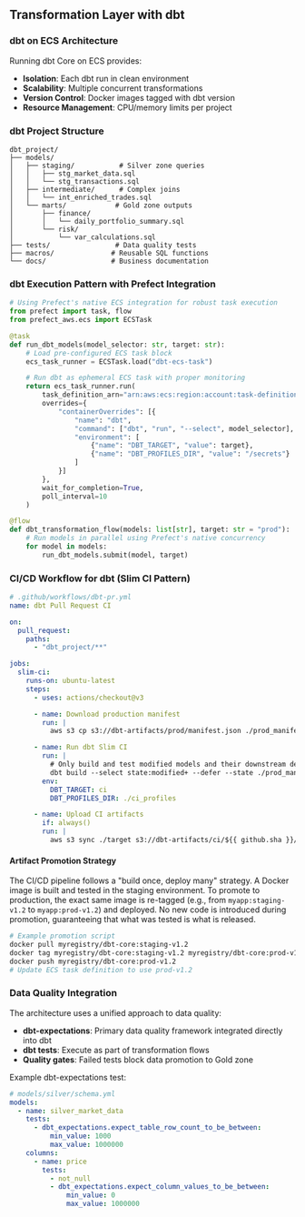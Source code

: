 ## Transformation Layer with dbt

### dbt on ECS Architecture

Running dbt Core on ECS provides:

- **Isolation**: Each dbt run in clean environment
- **Scalability**: Multiple concurrent transformations
- **Version Control**: Docker images tagged with dbt version
- **Resource Management**: CPU/memory limits per project

### dbt Project Structure

```
dbt_project/
├── models/
│   ├── staging/           # Silver zone queries
│   │   ├── stg_market_data.sql
│   │   └── stg_transactions.sql
│   ├── intermediate/      # Complex joins
│   │   └── int_enriched_trades.sql
│   └── marts/            # Gold zone outputs
│       ├── finance/
│       │   └── daily_portfolio_summary.sql
│       └── risk/
│           └── var_calculations.sql
├── tests/                # Data quality tests
├── macros/              # Reusable SQL functions
└── docs/                # Business documentation
```

### dbt Execution Pattern with Prefect Integration

```python
# Using Prefect's native ECS integration for robust task execution
from prefect import task, flow
from prefect_aws.ecs import ECSTask

@task
def run_dbt_models(model_selector: str, target: str):
    # Load pre-configured ECS task block
    ecs_task_runner = ECSTask.load("dbt-ecs-task")

    # Run dbt as ephemeral ECS task with proper monitoring
    return ecs_task_runner.run(
        task_definition_arn="arn:aws:ecs:region:account:task-definition/dbt-core-task",
        overrides={
            "containerOverrides": [{
                "name": "dbt",
                "command": ["dbt", "run", "--select", model_selector],
                "environment": [
                    {"name": "DBT_TARGET", "value": target},
                    {"name": "DBT_PROFILES_DIR", "value": "/secrets"}
                ]
            }]
        },
        wait_for_completion=True,
        poll_interval=10
    )

@flow
def dbt_transformation_flow(models: list[str], target: str = "prod"):
    # Run models in parallel using Prefect's native concurrency
    for model in models:
        run_dbt_models.submit(model, target)
```

### CI/CD Workflow for dbt (Slim CI Pattern)

```yaml
# .github/workflows/dbt-pr.yml
name: dbt Pull Request CI

on:
  pull_request:
    paths:
      - "dbt_project/**"

jobs:
  slim-ci:
    runs-on: ubuntu-latest
    steps:
      - uses: actions/checkout@v3

      - name: Download production manifest
        run: |
          aws s3 cp s3://dbt-artifacts/prod/manifest.json ./prod_manifest.json

      - name: Run dbt Slim CI
        run: |
          # Only build and test modified models and their downstream dependencies
          dbt build --select state:modified+ --defer --state ./prod_manifest
        env:
          DBT_TARGET: ci
          DBT_PROFILES_DIR: ./ci_profiles

      - name: Upload CI artifacts
        if: always()
        run: |
          aws s3 sync ./target s3://dbt-artifacts/ci/${{ github.sha }}/
```

#### Artifact Promotion Strategy

The CI/CD pipeline follows a "build once, deploy many" strategy. A Docker image is built and tested in the staging environment. To promote to production, the exact same image is re-tagged (e.g., from `myapp:staging-v1.2` to `myapp:prod-v1.2`) and deployed. No new code is introduced during promotion, guaranteeing that what was tested is what is released.

```bash
# Example promotion script
docker pull myregistry/dbt-core:staging-v1.2
docker tag myregistry/dbt-core:staging-v1.2 myregistry/dbt-core:prod-v1.2
docker push myregistry/dbt-core:prod-v1.2
# Update ECS task definition to use prod-v1.2
```

### Data Quality Integration

The architecture uses a unified approach to data quality:

- **dbt-expectations**: Primary data quality framework integrated directly into dbt
- **dbt tests**: Execute as part of transformation flows
- **Quality gates**: Failed tests block data promotion to Gold zone

Example dbt-expectations test:

```yaml
# models/silver/schema.yml
models:
  - name: silver_market_data
    tests:
      - dbt_expectations.expect_table_row_count_to_be_between:
          min_value: 1000
          max_value: 1000000
    columns:
      - name: price
        tests:
          - not_null
          - dbt_expectations.expect_column_values_to_be_between:
              min_value: 0
              max_value: 1000000
```
